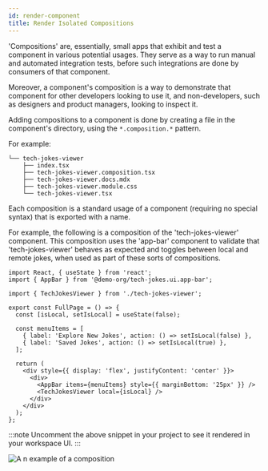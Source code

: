 ```yaml
---
id: render-component
title: Render Isolated Compositions
---
```


'Compositions' are, essentially, small apps that exhibit and test a component in various potential usages.
They serve as a way to run manual and automated integration tests, before such integrations are done by consumers of that component.

Moreover, a component's composition is a way to demonstrate that component for other developers looking to use it, and non-developers, such as designers and product managers, looking to inspect it.

Adding compositions to a component is done by creating a file in the component's directory, using the `*.composition.*` pattern.

For example:

```{3}
└── tech-jokes-viewer
    ├── index.tsx
    ├── tech-jokes-viewer.composition.tsx
    ├── tech-jokes-viewer.docs.mdx
    ├── tech-jokes-viewer.module.css
    └── tech-jokes-viewer.tsx
```

Each composition is a standard usage of a component (requiring no special syntax) that is exported with a name.

For example, the following is a composition of the 'tech-jokes-viewer' component.
This composition uses the 'app-bar' component to validate that 'tech-jokes-viewer' behaves as expected and toggles between local and remote jokes, when used as part of these sorts of compositions.

```tsx title="tech-jokes-viewer.composition.tsx"
import React, { useState } from 'react';
import { AppBar } from '@demo-org/tech-jokes.ui.app-bar';

import { TechJokesViewer } from './tech-jokes-viewer';

export const FullPage = () => {
  const [isLocal, setIsLocal] = useState(false);

  const menuItems = [
    { label: 'Explore New Jokes', action: () => setIsLocal(false) },
    { label: 'Saved Jokes', action: () => setIsLocal(true) },
  ];

  return (
    <div style={{ display: 'flex', justifyContent: 'center' }}>
      <div>
        <AppBar items={menuItems} style={{ marginBottom: '25px' }} />
        <TechJokesViewer local={isLocal} />
      </div>
    </div>
  );
};
```

:::note
Uncomment the above snippet in your project to see it rendered in your workspace UI.
:::

![A n example of a composition](/img/compositions_demo.png)
